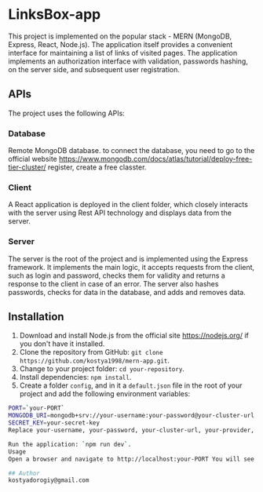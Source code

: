 # LinksBox-app

This project is implemented on the popular stack - MERN (MongoDB, Express, React, Node.js). The application itself provides a convenient interface for maintaining a list of links of visited pages. The application implements an authorization interface with validation, passwords hashing, on the server side, and subsequent user registration.

## APIs

The project uses the following APIs:

### Database

Remote MongoDB database. to connect the database, you need to go to the official website https://www.mongodb.com/docs/atlas/tutorial/deploy-free-tier-cluster/ register, create a free classter.

### Client

A React application is deployed in the client folder, which closely interacts with the server using Rest API technology and displays data from the server.

### Server

The server is the root of the project and is implemented using the Express framework. It implements the main logic, it accepts requests from the client, such as login and password, checks them for validity and returns a response to the client in case of an error. The server also hashes passwords, checks for data in the database, and adds and removes data.

## Installation

1. Download and install Node.js from the official site https://nodejs.org/ if you don't have it installed.
2. Clone the repository from GitHub: `git clone https://github.com/kostya1998/mern-app.git`.
3. Change to your project folder: `cd your-repository`.
4. Install dependencies: `npm install`.
5. Create a folder `config`, and in it a `default.json` file in the root of your project and add the following environment variables:

```bash
PORT=`your-PORT`
MONGODB_URI=mongodb+srv://your-username:your-password@your-cluster-url.your-provider.net/your-database-name?retryWrites=true&w=majority
SECRET_KEY=your-secret-key
Replace your-username, your-password, your-cluster-url, your-provider, your-database-name and your-secret-key with your values.

Run the application: `npm run dev`.
Usage
Open a browser and navigate to http://localhost:your-PORT You will see the main page of the application. Here you can register or log in if you already have an account. After logging in, you will be able to add links, edit or delete them.

## Author
kostyadorogiy@gmail.com
```

